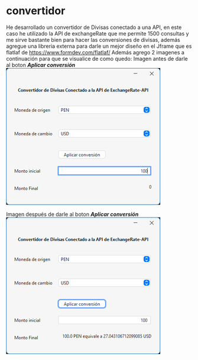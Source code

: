 # convertidor
He desarrollado un convertidor de Divisas conectado a una API, en este caso he utilizado la API de exchangeRate que me permite 1500 consultas y me sirve bastante bien para hacer las conversiones de divisas, además agregue una libreria externa para darle un mejor diseño en el Jframe que es flatlaf de https://www.formdev.com/flatlaf/
Además agrego 2 imagenes a continuación para que se visualice de como quedo: 
Imagen antes de darle al boton ***Aplicar conversión***
![Imagen 1](1.png)

Imagen después de darle al boton ***Aplicar conversión***
![Imagen 2](2.png)
